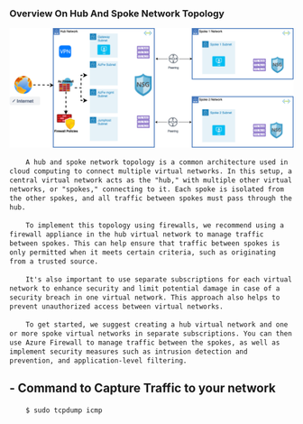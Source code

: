 ### Overview On Hub And Spoke Network Topology 

![Hub And Spoke Network Topology](./hub_spoke_diagram.png)

        A hub and spoke network topology is a common architecture used in cloud computing to connect multiple virtual networks. In this setup, a central virtual network acts as the "hub," with multiple other virtual networks, or "spokes," connecting to it. Each spoke is isolated from the other spokes, and all traffic between spokes must pass through the hub.

        To implement this topology using firewalls, we recommend using a firewall appliance in the hub virtual network to manage traffic between spokes. This can help ensure that traffic between spokes is only permitted when it meets certain criteria, such as originating from a trusted source.

        It's also important to use separate subscriptions for each virtual network to enhance security and limit potential damage in case of a security breach in one virtual network. This approach also helps to prevent unauthorized access between virtual networks.

        To get started, we suggest creating a hub virtual network and one or more spoke virtual networks in separate subscriptions. You can then use Azure Firewall to manage traffic between the spokes, as well as implement security measures such as intrusion detection and prevention, and application-level filtering.



## - Command to Capture Traffic to your network

        $ sudo tcpdump icmp